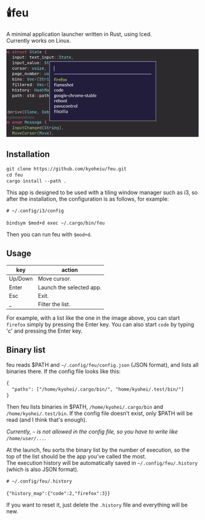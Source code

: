 # :candle:feu

A minimal application launcher written in Rust, using Iced.  
Currently works on Linux.

![sample](https://github.com/kyoheiu/feu/blob/develop/screenshot/sample.png)

## Installation

```
git clone https://github.com/kyoheiu/feu.git
cd feu
cargo install --path .
```

This app is designed to be used with a tiling window manager such as i3, so after the installation, the configuration is as follows, for example:

```
# ~/.config/i3/config

bindsym $mod+d exec ~/.cargo/bin/feu
```

Then you can run feu with `$mod+d`.

## Usage

| key     | action                    |
| ------- | ------------------------- |
| Up/Down | Move cursor.              |
| Enter   | Launch the selected app.  |
| Esc     | Exit.                     |
| \_      | Filter the list.          |

For example, with a list like the one in the image above, you can start `firefox` simply by pressing the Enter key. You can also start `code` by typing 'c' and pressing the Enter key.

## Binary list

feu reads $PATH and `~/.config/feu/config.json` (JSON format), and lists all binaries there. If the config file looks like this:

```
{
  "paths": ["/home/kyohei/.cargo/bin/", "home/kyohei/.test/bin/"]
}
```

Then feu lists binaries in $PATH, `/home/kyohei/.cargo/bin` and `/home/kyohei/.test/bin`. If the config file doesn't exist, only $PATH will be read (and I think that's enough).

_Currently, `~` is not allowed in the config file, so you have to write like `/home/user/...`._

At the launch, feu sorts the binary list by the number of execution, so the top of the list should be the app you've called the most.  
The execution history will be automatically saved in `~/.config/feu/.history` (which is also JSON format).

```
# ~/.config/feu/.history

{"history_map":{"code":2,"firefox":3}}
```

If you want to reset it, just delete the `.history` file and everything will be new.